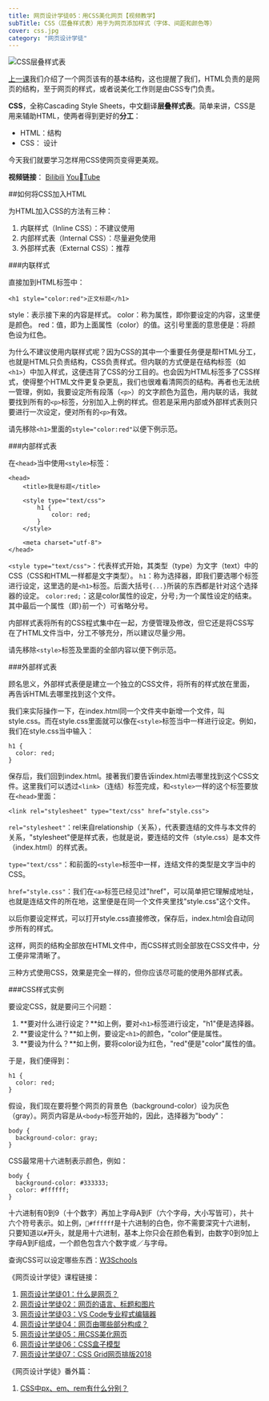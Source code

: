 ```yaml
---
title: 网页设计学徒05：用CSS美化网页【视频教学】
subTitle: CSS（层叠样式表）用于为网页添加样式（字体、间距和颜色等）
cover: css.jpg
category: "网页设计学徒"
---
```


![CSS层叠样式表](/css.jpg)

[上一课](/html-sementic)我们介绍了一个网页该有的基本结构，这也提醒了我们，HTML负责的是网页的结构，至于网页的样式，或者说美化工作则是由CSS专门负责。

**CSS**，全称Cascading Style Sheets，中文翻译**层叠样式表**。简单来讲，CSS是用来辅助HTML，使两者得到更好的**分工**：

* HTML：结构
* CSS： 设计

今天我们就要学习怎样用CSS使网页变得更美观。

**视频链接**：
[Bilibili](https://www.bilibili.com/video/av22893762/)
[YouTube](https://youtu.be/9ZCP7ibSVDw)

##如何将CSS加入HTML

为HTML加入CSS的方法有三种：

1. 内联样式（Inline CSS）：不建议使用
2. 内部样式表（Internal CSS）：尽量避免使用
3. 外部样式表（External CSS）：推荐

###内联样式

直接加到HTML标签中：

`<h1 style="color:red">正文标题</h1>`

style：表示接下来的内容是样式。
color：称为属性，即你要设定的内容，这里便是颜色。
red：值，即为上面属性（color）的值。这引号里面的意思便是：将颜色设为红色。

为什么不建议使用内联样式呢？因为CSS的其中一个重要任务便是帮HTML分工，也就是HTML只负责结构，CSS负责样式。但内联的方式便是在结构标签（如`<h1>`）中加入样式，这便违背了CSS的分工目的。也会因为HTML标签多了CSS样式，使得整个HTML文件更复杂更乱，我们也很难看清网页的结构。再者也无法统一管理，例如，我要设定所有段落（`<p>`）的文字颜色为蓝色，用内联的话，我就要找到所有的`<p>`标签，分别加入上例的样式。但若是采用内部或外部样式表则只要进行一次设定，便对所有的`<p>`有效。

请先移除`<h1>`里面的`style="color:red"`以便下例示范。

###内部样式表

在`<head>`当中使用`<style>`标签：

```
<head>
	<title>我是标题</title>

	<style type="text/css">
		h1 {
			color: red;
		}
	</style>

	<meta charset="utf-8">
</head>
```

`<style type="text/css">`：代表样式开始，其类型（type）为文字（text）中的CSS（CSS和HTML一样都是文字类型）。
`h1`：称为选择器，即我们要选哪个标签进行设定，这里选的是`<h1>`标签。后面大括号`{...}`所装的东西都是针对这个选择器的设定。
`color:red;`：这是color属性的设定，分号`;`为一个属性设定的结束。其中最后一个属性（即`}`前一个）可省略分号。

内部样式表将所有的CSS程式集中在一起，方便管理及修改，但它还是将CSS写在了HTML文件当中，分工不够充分，所以建议尽量少用。

请先移除`<style>`标签及里面的全部内容以便下例示范。

###外部样式表

顾名思义，外部样式表便是建立一个独立的CSS文件，将所有的样式放在里面，再告诉HTML去哪里找到这个文件。

我们来实际操作一下，在index.html同一个文件夹中新增一个文件，叫style.css。而在style.css里面就可以像在`<style>`标签当中一样进行设定。例如，我们在style.css当中输入：

```
h1 {
  color: red;
}
```

保存后，我们回到index.html。接著我们要告诉index.html去哪里找到这个CSS文件。这里我们可以透过`<link>`（连结）标签完成，和`<style>`一样的这个标签要放在`<head>`里面：

```
<link rel="stylesheet" type="text/css" href="style.css">
```

`rel="stylesheet"`：rel来自relationship（关系），代表要连结的文件与本文件的关系，"stylesheet"便是样式表，也就是说，要连结的文件（style.css）是本文件（index.html）的样式表。

`type="text/css"`：和前面的`<style>`标签中一样，连结文件的类型是文字当中的CSS。

`href="style.css"`：我们在`<a>`标签已经见过"href"，可以简单把它理解成地址，也就是连结文件的所在地，这里便是在同一个文件夹里找"style.css"这个文件。

以后你要设定样式，可以打开style.css直接修改，保存后，index.html会自动同步所有的样式。

这样，网页的结构全部放在HTML文件中，而CSS样式则全部放在CSS文件中，分工便非常清晰了。

三种方式使用CSS，效果是完全一样的，但你应该尽可能的使用外部样式表。

###CSS样式实例

要设定CSS，就是要问三个问题：

1. **要对什么进行设定？**如上例，要对`<h1>`标签进行设定，"h1"便是选择器。
2. **要设定什么？**如上例，要设定`<h1>`的颜色，"color"便是属性。
3. **要设为什么？**如上例，要将color设为红色，"red"便是"color"属性的值。

于是，我们便得到：

```
h1 {
  color: red;
}
```

假设，我们现在要将整个网页的背景色（background-color）设为灰色（gray）。网页内容是从`<body>`标签开始的，因此，选择器为"body"：

```
body {
  background-color: gray;
}
```

CSS最常用十六进制表示颜色，例如：

```
body {
  background-color: #333333;
  color: #ffffff;
}
```
十六进制有0到9（十个数字）再加上字母A到F（六个字母，大小写皆可），共十六个符号表示。如上例，`#ffffff`是十六进制的白色，你不需要深究十六进制，只要知道以`#`开头，就是用十六进制，基本上你只会在颜色看到，由数字0到9加上字母A到F组成，一个颜色包含六个数字或／与字母。

查询CSS可以设定哪些东西：[W3Schools](http://www.w3school.com.cn/css)

《网页设计学徒》课程链接：
1. [网页设计学徒01：什么是网页？](/web-design)
2. [网页设计学徒02：网页的语言、标题和图片](/html-tags)
3. [网页设计学徒03：VS Code专业程式编辑器](/vs-code)
4. [网页设计学徒04：网页由哪些部分构成？](/html-sementic)
5. [网页设计学徒05：用CSS美化网页](/css)
6. [网页设计学徒06：CSS盒子模型](/css-box-model)
7. [网页设计学徒07：CSS Grid网页排版2018](/css-grid)

《网页设计学徒》番外篇：
1. [CSS中px、em、rem有什么分别？](/px-em-rem)